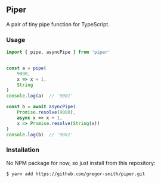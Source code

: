## Piper

A pair of tiny pipe function for TypeScript.


### Usage
```typescript
import { pipe, asyncPipe } from 'piper'


const a = pipe(
    9000,
    x => x + 1,
    String
)
console.log(a)  // '9001'

const b = await asyncPipe(
    Promise.resolve(9000),
    async x => x + 1,
    x => Promise.resolve(String(x))
)
console.log(b)  // '9001'
```

### Installation
No NPM package for now, so just install from this repository:
```
$ yarn add https://github.com/gregor-smith/piper.git
```

